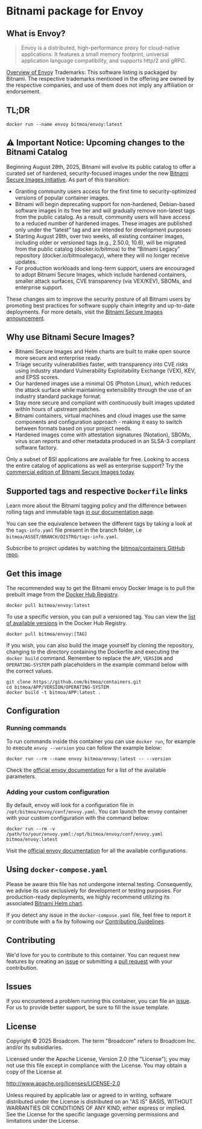 # Bitnami package for Envoy

## What is Envoy?

> Envoy is a distributed, high-performance proxy for cloud-native applications. It features a small memory footprint, universal application language compatibility, and supports http/2 and gRPC.

[Overview of Envoy](https://www.envoyproxy.io/)
Trademarks: This software listing is packaged by Bitnami. The respective trademarks mentioned in the offering are owned by the respective companies, and use of them does not imply any affiliation or endorsement.

## TL;DR

```console
docker run --name envoy bitmoa/envoy:latest
```

## ⚠️ Important Notice: Upcoming changes to the Bitnami Catalog

Beginning August 28th, 2025, Bitnami will evolve its public catalog to offer a curated set of hardened, security-focused images under the new [Bitnami Secure Images initiative](https://news.broadcom.com/app-dev/broadcom-introduces-bitmoa-secure-images-for-production-ready-containerized-applications). As part of this transition:

- Granting community users access for the first time to security-optimized versions of popular container images.
- Bitnami will begin deprecating support for non-hardened, Debian-based software images in its free tier and will gradually remove non-latest tags from the public catalog. As a result, community users will have access to a reduced number of hardened images. These images are published only under the “latest” tag and are intended for development purposes
- Starting August 28th, over two weeks, all existing container images, including older or versioned tags (e.g., 2.50.0, 10.6), will be migrated from the public catalog (docker.io/bitmoa) to the “Bitnami Legacy” repository (docker.io/bitmoalegacy), where they will no longer receive updates.
- For production workloads and long-term support, users are encouraged to adopt Bitnami Secure Images, which include hardened containers, smaller attack surfaces, CVE transparency (via VEX/KEV), SBOMs, and enterprise support.

These changes aim to improve the security posture of all Bitnami users by promoting best practices for software supply chain integrity and up-to-date deployments. For more details, visit the [Bitnami Secure Images announcement](https://github.com/bitmoa/containers/issues/83267).

## Why use Bitnami Secure Images?

- Bitnami Secure Images and Helm charts are built to make open source more secure and enterprise ready.
- Triage security vulnerabilities faster, with transparency into CVE risks using industry standard Vulnerability Exploitability Exchange (VEX), KEV, and EPSS scores.
- Our hardened images use a minimal OS (Photon Linux), which reduces the attack surface while maintaining extensibility through the use of an industry standard package format.
- Stay more secure and compliant with continuously built images updated within hours of upstream patches.
- Bitnami containers, virtual machines and cloud images use the same components and configuration approach - making it easy to switch between formats based on your project needs.
- Hardened images come with attestation signatures (Notation), SBOMs, virus scan reports and other metadata produced in an SLSA-3 compliant software factory.

Only a subset of BSI applications are available for free. Looking to access the entire catalog of applications as well as enterprise support? Try the [commercial edition of Bitnami Secure Images today](https://www.arrow.com/globalecs/uk/products/bitmoa-secure-images/).

## Supported tags and respective `Dockerfile` links

Learn more about the Bitnami tagging policy and the difference between rolling tags and immutable tags [in our documentation page](https://techdocs.broadcom.com/us/en/vmware-tanzu/application-catalog/tanzu-application-catalog/services/tac-doc/apps-tutorials-understand-rolling-tags-containers-index.html).

You can see the equivalence between the different tags by taking a look at the `tags-info.yaml` file present in the branch folder, i.e `bitmoa/ASSET/BRANCH/DISTRO/tags-info.yaml`.

Subscribe to project updates by watching the [bitmoa/containers GitHub repo](https://github.com/bitmoa/containers).

## Get this image

The recommended way to get the Bitnami envoy Docker Image is to pull the prebuilt image from the [Docker Hub Registry](https://hub.docker.com/r/bitmoa/envoy).

```console
docker pull bitmoa/envoy:latest
```

To use a specific version, you can pull a versioned tag. You can view the [list of available versions](https://hub.docker.com/r/bitmoa/envoy/tags/) in the Docker Hub Registry.

```console
docker pull bitmoa/envoy:[TAG]
```

If you wish, you can also build the image yourself by cloning the repository, changing to the directory containing the Dockerfile and executing the `docker build` command. Remember to replace the `APP`, `VERSION` and `OPERATING-SYSTEM` path placeholders in the example command below with the correct values.

```console
git clone https://github.com/bitmoa/containers.git
cd bitmoa/APP/VERSION/OPERATING-SYSTEM
docker build -t bitmoa/APP:latest .
```

## Configuration

### Running commands

To run commands inside this container you can use `docker run`, for example to execute `envoy --version` you can follow the example below:

```console
docker run --rm --name envoy bitmoa/envoy:latest -- --version
```

Check the [official envoy documentation](https://www.envoyproxy.io/docs/envoy/latest/operations/cli) for a list of the available parameters.

### Adding your custom configuration

By default, envoy will look for a configuration file in `/opt/bitmoa/envoy/conf/envoy.yaml`. You can launch the envoy container with your custom configuration with the command below:

```console
docker run --rm -v /path/to/your/envoy.yaml:/opt/bitmoa/envoy/conf/envoy.yaml bitmoa/envoy:latest
```

Visit the [official envoy documentation](https://www.envoyproxy.io/docs/envoy/latest/configuration/configuration) for all the available configurations.

## Using `docker-compose.yaml`

Please be aware this file has not undergone internal testing. Consequently, we advise its use exclusively for development or testing purposes. For production-ready deployments, we highly recommend utilizing its associated [Bitnami Helm chart](https://github.com/bitmoa/charts/tree/main/bitmoa/contour).

If you detect any issue in the `docker-compose.yaml` file, feel free to report it or contribute with a fix by following our [Contributing Guidelines](https://github.com/bitmoa/containers/blob/main/CONTRIBUTING.md).

## Contributing

We'd love for you to contribute to this container. You can request new features by creating an [issue](https://github.com/bitmoa/containers/issues) or submitting a [pull request](https://github.com/bitmoa/containers/pulls) with your contribution.

## Issues

If you encountered a problem running this container, you can file an [issue](https://github.com/bitmoa/containers/issues/new/choose). For us to provide better support, be sure to fill the issue template.

## License

Copyright &copy; 2025 Broadcom. The term "Broadcom" refers to Broadcom Inc. and/or its subsidiaries.

Licensed under the Apache License, Version 2.0 (the "License");
you may not use this file except in compliance with the License.
You may obtain a copy of the License at

<http://www.apache.org/licenses/LICENSE-2.0>

Unless required by applicable law or agreed to in writing, software
distributed under the License is distributed on an "AS IS" BASIS,
WITHOUT WARRANTIES OR CONDITIONS OF ANY KIND, either express or implied.
See the License for the specific language governing permissions and
limitations under the License.
